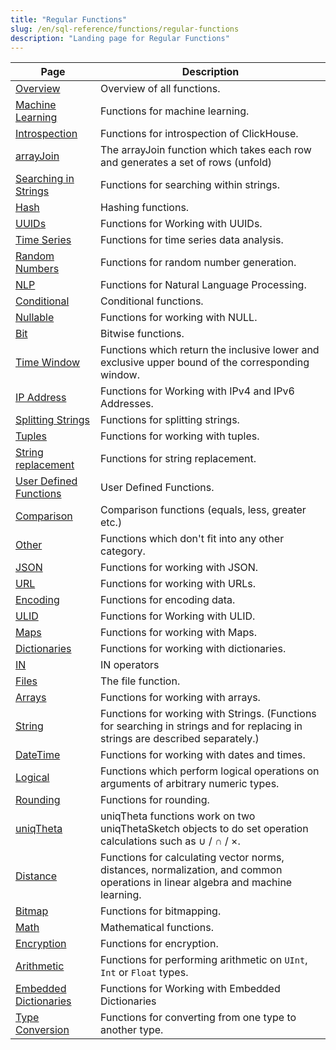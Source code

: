 ```yaml
---
title: "Regular Functions"
slug: /en/sql-reference/functions/regular-functions
description: "Landing page for Regular Functions"
---
```


| Page                                                                              | Description                                                                                                                     |
|-----------------------------------------------------------------------------------|---------------------------------------------------------------------------------------------------------------------------------|
| [Overview](/docs/en/sql-reference/functions/overview)                             | Overview of all functions.                                                                                                      |
| [Machine Learning](/docs/en/sql-reference/functions/machine-learning-functions)   | Functions for machine learning.                                                                                                 |
| [Introspection](/docs/en/sql-reference/functions/introspection)                   | Functions for introspection of ClickHouse.                                                                                      |
| [arrayJoin](/docs/en/sql-reference/functions/array-join)                          | The arrayJoin function which takes each row and generates a set of rows (unfold)                                                |
| [Searching in Strings](/docs/en/sql-reference/functions/string-search-functions)  | Functions for searching within strings.                                                                                         |
| [Hash](/docs/en/sql-reference/functions/hash-functions)                           | Hashing functions.                                                                                                              |
| [UUIDs](/docs/en/sql-reference/functions/uuid-functions)                          | Functions for Working with UUIDs.                                                                                               |
| [Time Series](/docs/en/sql-reference/functions/time-series-functions)             | Functions for time series data analysis.                                                                                        |
| [Random Numbers](/docs/en/sql-reference/functions/random-functions)               | Functions for random number generation.                                                                                         |
| [NLP](/docs/en/sql-reference/functions/nlp-functions)                             | Functions for Natural Language Processing.                                                                                      |
| [Conditional](/docs/en/sql-reference/functions/conditional-functions)             | Conditional functions.                                                                                                          |
| [Nullable](/docs/en/sql-reference/functions/functions-for-nulls)                  | Functions for working with NULL.                                                                                                |
| [Bit](/docs/en/sql-reference/functions/bit-functions)                             | Bitwise functions.                                                                                                              |
| [Time Window](/docs/en/sql-reference/functions/time-window-functions)             | Functions which return the inclusive lower and exclusive upper bound of the corresponding window.                               |
| [IP Address](/docs/en/sql-reference/functions/ip-address-functions)               | Functions for Working with IPv4 and IPv6 Addresses.                                                                             |
| [Splitting Strings](/docs/en/sql-reference/functions/splitting-merging-functions) | Functions for splitting strings.                                                                                                |
| [Tuples](/docs/en/sql-reference/functions/tuple-functions)                        | Functions for working with tuples.                                                                                              |
| [String replacement](/docs/en/sql-reference/functions/string-replace-functions)   | Functions for string replacement.                                                                                               |
| [User Defined Functions](/docs/en/sql-reference/functions/udf)                    | User Defined Functions.                                                                                                         |
| [Comparison](/docs/en/sql-reference/functions/comparison-functions)               | Comparison functions (equals, less, greater etc.)                                                                               |
| [Other](/docs/en/sql-reference/functions/other-functions)                         | Functions which don't fit into any other category.                                                                              |
| [JSON](/docs/en/sql-reference/functions/json-functions)                           | Functions for working with JSON.                                                                                                |
| [URL](/docs/en/sql-reference/functions/url-functions)                             | Functions for working with URLs.                                                                                                |
| [Encoding](/docs/en/sql-reference/functions/encoding-functions)                   | Functions for encoding data.                                                                                                    |
| [ULID](/docs/en/sql-reference/functions/ulid-functions)                           | Functions for Working with ULID.                                                                                                |
| [Maps](/docs/en/sql-reference/functions/tuple-map-functions)                      | Functions for working with Maps.                                                                                                |
| [Dictionaries](/docs/en/sql-reference/functions/ext-dict-functions)               | Functions for working with dictionaries.                                                                                        |
| [IN](/docs/en/sql-reference/functions/in-functions)                               | IN operators                                                                                                                    |
| [Files](/docs/en/sql-reference/functions/files)                                   | The file function.                                                                                                              |
| [Arrays](/docs/en/sql-reference/functions/array-functions)                        | Functions for working with arrays.                                                                                              |
| [String](/docs/en/sql-reference/functions/string-functions)                       | Functions for working with Strings. (Functions for searching in strings and for replacing in strings are described separately.) |
| [DateTime](/docs/en/sql-reference/functions/date-time-functions)                  | Functions for working with dates and times.                                                                                     |
| [Logical](/docs/en/sql-reference/functions/logical-functions)                     | Functions which perform logical operations on arguments of arbitrary numeric types.                                             |
| [Rounding](/docs/en/sql-reference/functions/rounding-functions)                   | Functions for rounding.                                                                                                         |
| [uniqTheta](/docs/en/sql-reference/functions/uniqtheta-functions)                 | uniqTheta functions work on two uniqThetaSketch objects to do set operation calculations such as ∪ / ∩ / ×.                     |
| [Distance](/docs/en/sql-reference/functions/distance-functions)                   | Functions for calculating vector norms, distances, normalization, and common operations in linear algebra and machine learning. |
| [Bitmap](/docs/en/sql-reference/functions/bitmap-functions)                       | Functions for bitmapping.                                                                                                       |
| [Math](/docs/en/sql-reference/functions/math-functions)                           | Mathematical functions.                                                                                                         |
| [Encryption](/docs/en/sql-reference/functions/encryption-functions)               | Functions for encryption.                                                                                                       |
| [Arithmetic](/docs/en/sql-reference/functions/arithmetic-functions)               | Functions for performing arithmetic on `UInt`, `Int` or `Float` types.                                                          |
| [Embedded Dictionaries](/docs/en/sql-reference/functions/ym-dict-functions)       | Functions for Working with Embedded Dictionaries                                                                                |
| [Type Conversion](/docs/en/sql-reference/functions/type-conversion-functions)     | Functions for converting from one type to another type.                                                                         |